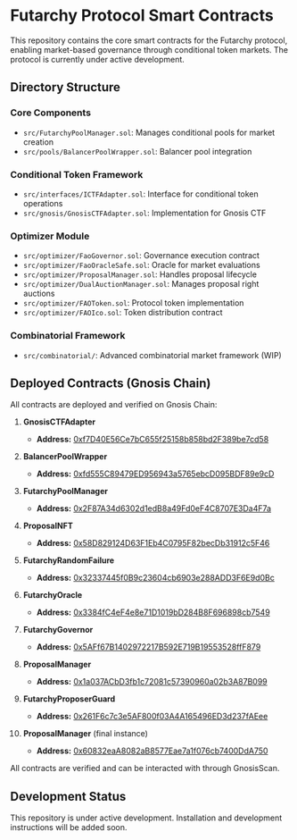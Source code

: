 # Futarchy Protocol Smart Contracts

This repository contains the core smart contracts for the Futarchy protocol, enabling market-based governance through conditional token markets. The protocol is currently under active development.

## Directory Structure

### Core Components
- `src/FutarchyPoolManager.sol`: Manages conditional pools for market creation
- `src/pools/BalancerPoolWrapper.sol`: Balancer pool integration

### Conditional Token Framework
- `src/interfaces/ICTFAdapter.sol`: Interface for conditional token operations
- `src/gnosis/GnosisCTFAdapter.sol`: Implementation for Gnosis CTF

### Optimizer Module
- `src/optimizer/FaoGovernor.sol`: Governance execution contract
- `src/optimizer/FaoOracleSafe.sol`: Oracle for market evaluations
- `src/optimizer/ProposalManager.sol`: Handles proposal lifecycle
- `src/optimizer/DualAuctionManager.sol`: Manages proposal right auctions
- `src/optimizer/FAOToken.sol`: Protocol token implementation
- `src/optimizer/FAOIco.sol`: Token distribution contract

### Combinatorial Framework
- `src/combinatorial/`: Advanced combinatorial market framework (WIP)

## Deployed Contracts (Gnosis Chain)

All contracts are deployed and verified on Gnosis Chain:

1. **GnosisCTFAdapter**  
   - **Address:** [0xf7D40E56Ce7bC655f25158b858bd2F389be7cd58](https://gnosisscan.io/address/0xf7d40e56ce7bc655f25158b858bd2f389be7cd58)

2. **BalancerPoolWrapper**  
   - **Address:** [0xfd555C89479ED956943a5765ebcD095BDF89e9cD](https://gnosisscan.io/address/0xfd555c89479ed956943a5765ebcd095bdf89e9cd)

3. **FutarchyPoolManager**  
   - **Address:** [0x2F87A34d6302d1edB8a49Fd0eF4C8707E3Da4F7a](https://gnosisscan.io/address/0x2f87a34d6302d1edb8a49fd0ef4c8707e3da4f7a)

4. **ProposalNFT**  
   - **Address:** [0x58D829124D63F1Eb4C0795F82becDb31912c5F46](https://gnosisscan.io/address/0x58d829124d63f1eb4c0795f82becdb31912c5f46)

5. **FutarchyRandomFailure**  
   - **Address:** [0x32337445f0B9c23604cb6903e288ADD3F6E9d0Bc](https://gnosisscan.io/address/0x32337445f0b9c23604cb6903e288add3f6e9d0bc)

6. **FutarchyOracle**  
   - **Address:** [0x3384fC4eF4e8e71D1019bD284B8F696898cb7549](https://gnosisscan.io/address/0x3384fc4ef4e8e71d1019bd284b8f696898cb7549)

7. **FutarchyGovernor**  
   - **Address:** [0x5AFf67B1402972217B592E719B19553528ffF879](https://gnosisscan.io/address/0x5aff67b1402972217b592e719b19553528fff879)

8. **ProposalManager**  
   - **Address:** [0x1a037ACbD3fb1c72081c57390960a02b3A87B099](https://gnosisscan.io/address/0x1a037acbd3fb1c72081c57390960a02b3a87b099)

9. **FutarchyProposerGuard**  
   - **Address:** [0x261F6c7c3e5AF800f03A4A165496ED3d237fAEee](https://gnosisscan.io/address/0x261f6c7c3e5af800f03a4a165496ed3d237faeee)

10. **ProposalManager** (final instance)  
    - **Address:** [0x60832eaA8082aB8577Eae7a1f076cb7400DdA750](https://gnosisscan.io/address/0x60832eaa8082ab8577eae7a1f076cb7400dda750)

All contracts are verified and can be interacted with through GnosisScan.

## Development Status

This repository is under active development. Installation and development instructions will be added soon.
